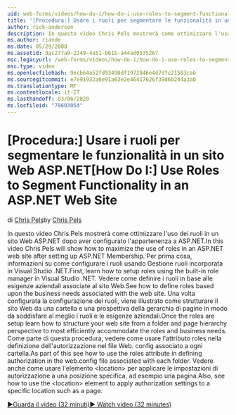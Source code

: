 ```yaml
---
uid: web-forms/videos/how-do-i/how-do-i-use-roles-to-segment-functionality-in-an-aspnet-web-site
title: '[Procedura:] Usare i ruoli per segmentare le funzionalità in un sito Web ASP.NET | Microsoft Docs'
author: rick-anderson
description: In questo video Chris Pels mostrerà come ottimizzare l'uso dei ruoli in un sito Web ASP.NET dopo aver configurato l'appartenenza a ASP.NET. Per prima cosa, informazioni su come configurare ROL...
ms.author: riande
ms.date: 05/29/2008
ms.assetid: 9ac277a9-2149-4a51-b61b-a44ad0535267
msc.legacyurl: /web-forms/videos/how-do-i/how-do-i-use-roles-to-segment-functionality-in-an-aspnet-web-site
msc.type: video
ms.openlocfilehash: 9ecb64a52fd93498df1972846e4d7dfc21503cab
ms.sourcegitcommit: e7e91932a6e91a63e2e46417626f39d6b244a3ab
ms.translationtype: MT
ms.contentlocale: it-IT
ms.lasthandoff: 03/06/2020
ms.locfileid: "78603054"
---
```

# <a name="how-do-i-use-roles-to-segment-functionality-in-an-aspnet-web-site"></a><span data-ttu-id="b3b9c-104">[Procedura:] Usare i ruoli per segmentare le funzionalità in un sito Web ASP.NET</span><span class="sxs-lookup"><span data-stu-id="b3b9c-104">[How Do I:] Use Roles to Segment Functionality in an ASP.NET Web Site</span></span>

<span data-ttu-id="b3b9c-105">di [Chris Pels](https://twitter.com/chrispels)</span><span class="sxs-lookup"><span data-stu-id="b3b9c-105">by [Chris Pels](https://twitter.com/chrispels)</span></span>

<span data-ttu-id="b3b9c-106">In questo video Chris Pels mostrerà come ottimizzare l'uso dei ruoli in un sito Web ASP.NET dopo aver configurato l'appartenenza a ASP.NET.</span><span class="sxs-lookup"><span data-stu-id="b3b9c-106">In this video Chris Pels will show how to maximize the use of roles in an ASP.NET web site after setting up ASP.NET Membership.</span></span> <span data-ttu-id="b3b9c-107">Per prima cosa, informazioni su come configurare i ruoli usando Gestione ruoli incorporata in Visual Studio .NET.</span><span class="sxs-lookup"><span data-stu-id="b3b9c-107">First, learn how to setup roles using the built-in role manager in Visual Studio .NET.</span></span> <span data-ttu-id="b3b9c-108">Vedere come definire i ruoli in base alle esigenze aziendali associate al sito Web.</span><span class="sxs-lookup"><span data-stu-id="b3b9c-108">See how to define roles based upon the business needs associated with the web site.</span></span> <span data-ttu-id="b3b9c-109">Una volta configurata la configurazione dei ruoli, viene illustrato come strutturare il sito Web da una cartella e una prospettiva della gerarchia di pagine in modo da soddisfare al meglio i ruoli e le esigenze aziendali.</span><span class="sxs-lookup"><span data-stu-id="b3b9c-109">Once the roles are setup learn how to structure your web site from a folder and page hierarchy perspective to most efficiently accommodate the roles and business needs.</span></span> <span data-ttu-id="b3b9c-110">Come parte di questa procedura, vedere come usare l'attributo roles nella definizione dell'autorizzazione nel file Web. config associato a ogni cartella.</span><span class="sxs-lookup"><span data-stu-id="b3b9c-110">As part of this see how to use the roles attribute in defining authorization in the web.config file associated with each folder.</span></span> <span data-ttu-id="b3b9c-111">Vedere anche come usare l'elemento &lt;location&gt; per applicare le impostazioni di autorizzazione a una posizione specifica, ad esempio una pagina.</span><span class="sxs-lookup"><span data-stu-id="b3b9c-111">Also, see how to use the &lt;location&gt; element to apply authorization settings to a specific location such as a page.</span></span>

[<span data-ttu-id="b3b9c-112">&#9654;Guarda il video (32 minuti)</span><span class="sxs-lookup"><span data-stu-id="b3b9c-112">&#9654; Watch video (32 minutes)</span></span>](https://channel9.msdn.com/Blogs/ASP-NET-Site-Videos/how-do-i-use-roles-to-segment-functionality-in-an-aspnet-web-site)
